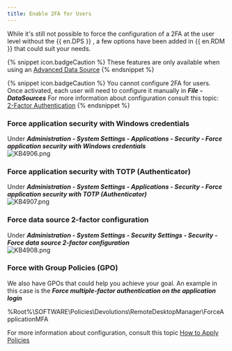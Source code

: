 ```yaml
---
title: Enable 2FA for Users
---
```

While it's still not possible to force the configuration of a 2FA at the user level without the {{ en.DPS }} , a few options have been added in {{ en.RDM }} that could suit your needs.  

{% snippet icon.badgeCaution %}
These features are only available when using an [Advanced Data Source](https://helprdm.devolutions.net/datasources_advanced.html)
{% endsnippet %}  

{% snippet icon.badgeCaution %}
You cannot configure 2FA for users. Once activated, each user will need to configure it manually in ***File - DataSources*** For more information about configuration consult this topic: [2-Factor Authentication](https://helprdm.devolutions.net/datasources_2factorauthentication.html?)
{% endsnippet %}

### Force application security with Windows credentials

Under ***Administration - System Settings - Applications - Security - Force application security with Windows credentials***  
![KB4906.png](/img/en/kb/KB4906.png)

### Force application security with TOTP (Authenticator)
Under ***Administration - System Settings - Applications - Security - Force application security with TOTP (Authenticator)***  
![KB4907.png](/img/en/kb/KB4907.png)

### Force data source 2-factor configuration
Under ***Administration - System Settings - Security Settings - Security - Force data source 2-factor configuration***  
![KB4908.png](/img/en/kb/KB4908.png)

### Force with Group Policies (GPO)
We also have GPOs that could help you achieve your goal. An example in this case is the ***Force multiple-factor authentication on the application login***  

%Root%\SOFTWARE\Policies\Devolutions\RemoteDesktopManager\ForceApplicationMFA  

For more information about configuration, consult this topic [How to Apply Policies](/kb/remote-desktop-manager/how-to-articles/group-policies/)
